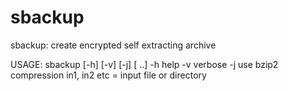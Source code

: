 sbackup
=======

sbackup: create encrypted self extracting archive

 USAGE:
 sbackup [-h] [-v] [-j] <in1> [<in2> <in3> <in4> ..] <output-exe-file>
   -h  help
   -v  verbose
   -j  use bzip2 compression
   in1, in2 etc = input file or directory

